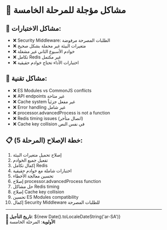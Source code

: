 # 🔴 مشاكل مؤجلة للمرحلة الخامسة

## 🧪 **مشاكل الاختبارات:**
- ❌ Security Middleware: الطلبات المصرحة مرفوضة
- ❌ متغيرات البيئة غير محملة بشكل صحيح
- ❌ خوادم الأسبوع الثاني غير مشغلة
- ❌ تكامل Redis غير مكتمل
- ❌ اختبارات الأداء تحتاج خوادم حقيقية

## 🔧 **مشاكل تقنية:**
- ❌ ES Modules vs CommonJS conflicts
- ❌ API endpoints غير متاحة
- ❌ Cache system غير مفعل جزئياً
- ❌ Error handling غير شامل
- ❌ processor.advancedProcess is not a function
- ❌ Redis timing issues (اتصال متأخر)
- ❌ Cache key collision في نفس النص

## 📋 **خطة الإصلاح (المرحلة 5):**
1. إصلاح تحميل متغيرات البيئة
2. تفعيل جميع الخوادم
3. إكمال تكامل Redis
4. اختبارات شاملة مع خوادم حقيقية
5. تحسين معالجة الأخطاء
6. إصلاح processor.advancedProcess function
7. حل مشاكل Redis timing
8. إصلاح Cache key collision
9. تحسين ES Modules compatibility
10. إكمال Security Middleware للطلبات المصرحة

---
**📅 تاريخ التأجيل**: ${new Date().toLocaleDateString('ar-SA')}  
**🎯 الأولوية**: المرحلة الخامسة
